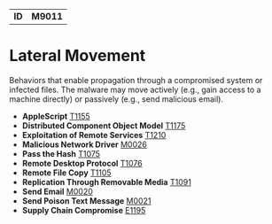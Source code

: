 |||
|--|-----|
|**ID**|**M9011**|

# Lateral Movement
Behaviors that enable propagation through a compromised system or infected files. The malware may move actively (e.g., gain access to a machine directly) or passively (e.g., send malicious email).

* **AppleScript** [T1155](https://github.com/MAECProject/malware-behaviors/tree/master/execution/applescript.md)
* **Distributed Component Object Model** [T1175](https://github.com/MAECProject/malware-behaviors/tree/master/lateral-movement/distributed-comp-obj-model.md)
* **Exploitation of Remote Services** [T1210](https://github.com/MAECProject/malware-behaviors/tree/master/lateral-movement/exploit-remote-services.md)
* **Malicious Network Driver** [M0026](https://github.com/MAECProject/malware-behaviors/blob/master/persistence/malicious-network-drv.md)
* **Pass the Hash** [T1075](https://github.com/MAECProject/malware-behaviors/tree/master/lateral-movement/pass-the-hash.md)
* **Remote Desktop Protocol** [T1076](https://github.com/MAECProject/malware-behaviors/tree/master/lateral-movement/remote-desktop-protocol.md)
* **Remote File Copy** [T1105](https://github.com/MAECProject/malware-behaviors/tree/master/command-and-control/remote-file-copy.md)
* **Replication Through Removable Media** [T1091](https://github.com/MAECProject/malware-behaviors/tree/master/lateral-movement/replicate-remove-media.md)
* **Send Email** [M0020](https://github.com/MAECProject/malware-behaviors/tree/master/execution/send-email.md)
* **Send Poison Text Message** [M0021](https://github.com/MAECProject/malware-behaviors/tree/master/execution/send-poison-text-msg.md)
* **Supply Chain Compromise** [E1195](https://github.com/MAECProject/malware-behaviors/tree/master/lateral-movement/supply-chain-compromise.md)